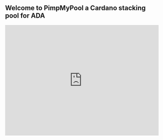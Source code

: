 ## Welcome to PimpMyPool a Cardano stacking pool for ADA
<iframe width="500" height="360" frameborder="0" src="https://js.adapools.org/widget-dark.html?pool=fb83453645f6948f72ca95a381388e303bdafa91678ca653401d3ea1"><a href="https://adapools.org/pool/fb83453645f6948f72ca95a381388e303bdafa91678ca653401d3ea1">Detail</a></iframe>
